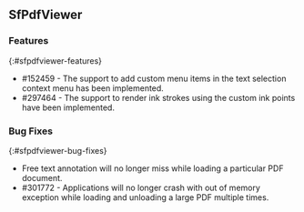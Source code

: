 ## SfPdfViewer

### Features
{:#sfpdfviewer-features}

* \#152459 - The support to add custom menu items in the text selection context menu has been implemented.
* \#297464 - The support to render ink strokes using the custom ink points have been implemented.

### Bug Fixes
{:#sfpdfviewer-bug-fixes}

* Free text annotation will no longer miss while loading a particular PDF document. 
* \#301772 - Applications will no longer crash with out of memory exception while loading and unloading a large PDF multiple times.


